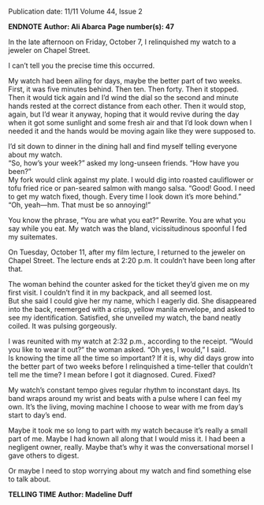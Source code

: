 Publication date: 11/11
Volume 44, Issue 2

**ENDNOTE**
**Author: Ali Abarca**
**Page number(s): 47**

In the late afternoon on Friday, 
October 7, I relinquished my watch to a 
jeweler on Chapel Street. 

I can’t tell you the precise time this 
occurred.

My watch had been ailing for days, 
maybe the better part of two weeks. 
First, it was five minutes behind. Then 
ten. Then forty. Then it stopped. Then 
it would tick again and I’d wind the dial 
so the second and minute hands rested 
at the correct distance from each other. 
Then it would stop, again, but I’d wear 
it anyway, hoping that it would revive 
during the day when it got some sunlight 
and some fresh air and that I’d look 
down when I needed it and the hands 
would be moving again like they were 
supposed to. 

I’d sit down to dinner in the dining 
hall and find myself telling everyone 
about my watch.  
“So, how’s your week?” asked my 
long-unseen friends. “How have you 
been?”  
My fork would clink against my 
plate. I would dig into roasted cauliflower 
or tofu fried rice or pan-seared salmon 
with mango salsa. 
“Good! Good. I need to get my 
watch fixed, though. Every time I look 
down it’s more behind.” 
“Oh, yeah—hm. That must be so 
annoying!” 

You know the phrase, “You are 
what you eat?” Rewrite. You are what 
you say while you eat. My watch was the 
bland, vicissitudinous spoonful I fed my 
suitemates. 

On Tuesday, October 11, after my 
film lecture, I returned to the jeweler on 
Chapel Street. The lecture ends at 2:20 
p.m. It couldn’t have been long after that.

The woman behind the counter 
asked for the ticket they’d given me on 
my first visit. I couldn’t find it in my 
backpack, and all seemed lost.	
But she said I could give her 
my name, which I eagerly did. She 
disappeared into the back, reemerged 
with a crisp, yellow manila envelope, and 
asked to see my identification. Satisfied, 
she unveiled my watch, the band neatly 
coiled. It was pulsing gorgeously. 

I was reunited with my watch at 
2:32 p.m., according to the receipt.
“Would you like to wear it out?” the 
woman asked. 
“Oh yes, I would,” I said. 	
Is knowing the time all the time so 
important? If it is, why did days grow 
into the better part of two weeks before 
I relinquished a time-teller that couldn’t 
tell me the time? I mean before I got it 
diagnosed. Cured. Fixed? 

My watch’s constant tempo gives 
regular rhythm to inconstant days. Its 
band wraps around my wrist and beats 
with a pulse where I can feel my own. 
It’s the living, moving machine I choose 
to wear with me from day’s start to day’s 
end. 

Maybe it took me so long to part 
with my watch because it’s really a small 
part of me. Maybe I had known all 
along that I would miss it. I had been a 
negligent owner, really. Maybe that’s why 
it was the conversational morsel I gave 
others to digest.

Or maybe I need to stop worrying 
about my watch and find something else 
to talk about.



**TELLING TIME**
**Author: Madeline Duff**